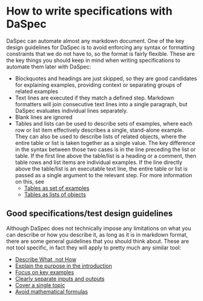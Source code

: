 # How to write specifications with DaSpec

DaSpec can automate almost any markdown document. One of the key design guidelines for DaSpec is to avoid enforcing any syntax or formatting constraints that we do not have to, so the format is fairly flexible. These are the key things you should keep in mind when writing specifications to automate them later with DaSpec:

* Blockquotes and headings are just skipped, so they are good candidates for explaining examples, providing context or separating groups of related examples
* Text lines are executed if they match a defined step. Markdown formatters will join consecutive text lines into a single paragraph, but DaSpec evaluates individual lines separately. 
* Blank lines are ignored
* Tables and lists can be used to describe sets of examples, where each row or list item effectively describes a single, stand-alone example. They can also be used to describe lists of related objects, where the entire table or list is taken together as a single value. The key difference in the syntax between those two cases is in the line preceding the list or table. If the first line above the table/list is a heading or a comment, then table rows and list items are individual examples. If the line directly above the table/list is an executable text line, the entire table or list is passed as a single argument to the relevant step. For more information on this, see
  * [Tables as set of examples](tables_as_sets_of_examples.md)
  * [Tables as lists of objects](tables_as_lists_of_objects.md)


## Good specifications/test design guidelines

Although DaSpec does not technically impose any limitations on what you can describe or how you describe it, as long as it is in markdown format, there are some general guidelines that you should think about. These are not tool specific, in fact they will apply to pretty much any similar tool:
 
  * [Describe What, not How](idea_specify_what_not_how.md)
  * [Explain the purpose in the introduction](idea_explain_why_intro.md)
  * [Focus on key examples](idea_focus_on_key_examples.md)
  * [Clearly separate inputs and outputs](idea_clearly_split_inputs_outputs.md)
  * [Cover a single topic](idea_one_test_one_topic.md)
  * [Avoid mathematical formulas](idea_avoid_mathematical_formulas.md)
